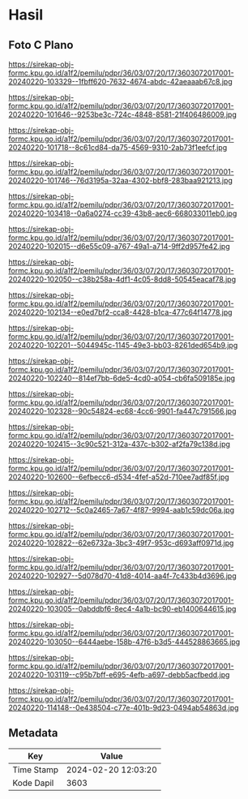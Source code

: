 # Hasil

## Foto C Plano

https://sirekap-obj-formc.kpu.go.id/a1f2/pemilu/pdpr/36/03/07/20/17/3603072017001-20240220-103329--1fbff620-7632-4674-abdc-42aeaaab67c8.jpg

https://sirekap-obj-formc.kpu.go.id/a1f2/pemilu/pdpr/36/03/07/20/17/3603072017001-20240220-101646--9253be3c-724c-4848-8581-21f406486009.jpg

https://sirekap-obj-formc.kpu.go.id/a1f2/pemilu/pdpr/36/03/07/20/17/3603072017001-20240220-101718--8c61cd84-da75-4569-9310-2ab73f1eefcf.jpg

https://sirekap-obj-formc.kpu.go.id/a1f2/pemilu/pdpr/36/03/07/20/17/3603072017001-20240220-101746--76d3195a-32aa-4302-bbf8-283baa921213.jpg

https://sirekap-obj-formc.kpu.go.id/a1f2/pemilu/pdpr/36/03/07/20/17/3603072017001-20240220-103418--0a6a0274-cc39-43b8-aec6-668033011eb0.jpg

https://sirekap-obj-formc.kpu.go.id/a1f2/pemilu/pdpr/36/03/07/20/17/3603072017001-20240220-102015--d6e55c09-a767-49a1-a714-9ff2d957fe42.jpg

https://sirekap-obj-formc.kpu.go.id/a1f2/pemilu/pdpr/36/03/07/20/17/3603072017001-20240220-102050--c38b258a-4df1-4c05-8dd8-50545eacaf78.jpg

https://sirekap-obj-formc.kpu.go.id/a1f2/pemilu/pdpr/36/03/07/20/17/3603072017001-20240220-102134--e0ed7bf2-cca8-4428-b1ca-477c64f14778.jpg

https://sirekap-obj-formc.kpu.go.id/a1f2/pemilu/pdpr/36/03/07/20/17/3603072017001-20240220-102201--5044945c-1145-49e3-bb03-8261ded654b9.jpg

https://sirekap-obj-formc.kpu.go.id/a1f2/pemilu/pdpr/36/03/07/20/17/3603072017001-20240220-102240--814ef7bb-6de5-4cd0-a054-cb6fa509185e.jpg

https://sirekap-obj-formc.kpu.go.id/a1f2/pemilu/pdpr/36/03/07/20/17/3603072017001-20240220-102328--90c54824-ec68-4cc6-9901-fa447c791566.jpg

https://sirekap-obj-formc.kpu.go.id/a1f2/pemilu/pdpr/36/03/07/20/17/3603072017001-20240220-102415--3c90c521-312a-437c-b302-af2fa79c138d.jpg

https://sirekap-obj-formc.kpu.go.id/a1f2/pemilu/pdpr/36/03/07/20/17/3603072017001-20240220-102600--6efbecc6-d534-4fef-a52d-710ee7adf85f.jpg

https://sirekap-obj-formc.kpu.go.id/a1f2/pemilu/pdpr/36/03/07/20/17/3603072017001-20240220-102712--5c0a2465-7a67-4f87-9994-aab1c59dc06a.jpg

https://sirekap-obj-formc.kpu.go.id/a1f2/pemilu/pdpr/36/03/07/20/17/3603072017001-20240220-102822--62e6732a-3bc3-49f7-953c-d693aff0971d.jpg

https://sirekap-obj-formc.kpu.go.id/a1f2/pemilu/pdpr/36/03/07/20/17/3603072017001-20240220-102927--5d078d70-41d8-4014-aa4f-7c433b4d3696.jpg

https://sirekap-obj-formc.kpu.go.id/a1f2/pemilu/pdpr/36/03/07/20/17/3603072017001-20240220-103005--0abddbf6-8ec4-4a1b-bc90-eb1400644615.jpg

https://sirekap-obj-formc.kpu.go.id/a1f2/pemilu/pdpr/36/03/07/20/17/3603072017001-20240220-103050--6444aebe-158b-47f6-b3d5-444528863665.jpg

https://sirekap-obj-formc.kpu.go.id/a1f2/pemilu/pdpr/36/03/07/20/17/3603072017001-20240220-103119--c95b7bff-e695-4efb-a697-debb5acfbedd.jpg

https://sirekap-obj-formc.kpu.go.id/a1f2/pemilu/pdpr/36/03/07/20/17/3603072017001-20240220-114148--0e438504-c77e-401b-9d23-0494ab54863d.jpg


## Metadata

| Key        | Value               |
| ---------- | ------------------- |
| Time Stamp | 2024-02-20 12:03:20 |
| Kode Dapil | 3603                |



